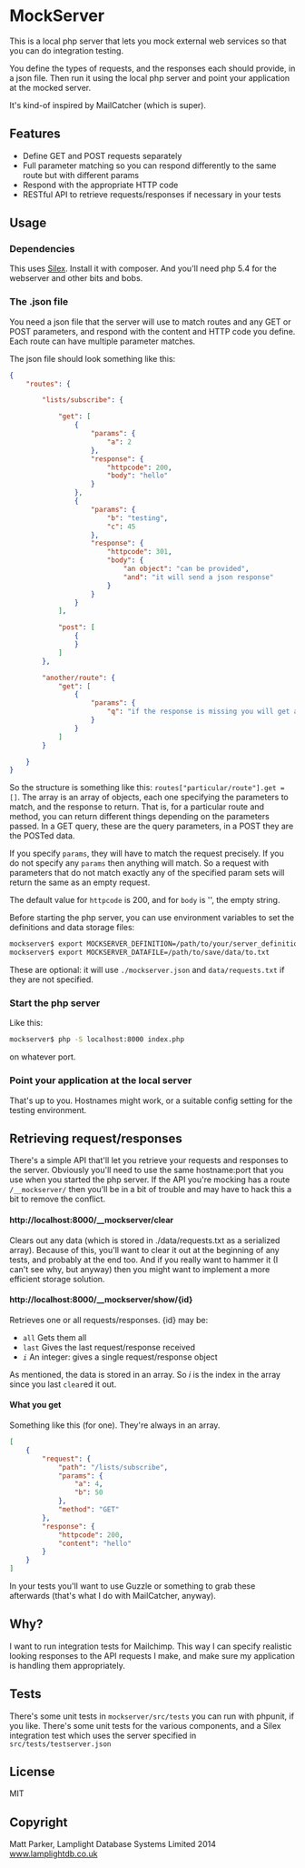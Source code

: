 # MockServer

This is a local php server that lets you mock external web services so that you can
do integration testing.

You define the types of requests, and the responses each should provide, in a json
file.  Then run it using the local php server and point your application at the
mocked server.

It's kind-of inspired by MailCatcher (which is super).


## Features

 - Define GET and POST requests separately
 - Full parameter matching so you can respond differently to the same route
 but with different params
 - Respond with the appropriate HTTP code
 - RESTful API to retrieve requests/responses if necessary in your tests


## Usage

### Dependencies

This uses [Silex](http://silex.sensiolabs.org).  Install it with composer.  And you'll need
php 5.4 for the webserver and other bits and bobs.


### The .json file

You need a json file that the server will use to match routes and any GET or POST parameters,
and respond with the content and HTTP code you define.  Each route can have multiple
parameter matches.

The json file should look something like this:

```json
{
    "routes": {

        "lists/subscribe": {

            "get": [
                {
                    "params": {
                        "a": 2
                    },
                    "response": {
                        "httpcode": 200,
                        "body": "hello"
                    }
                },
                {
                    "params": {
                        "b": "testing",
                        "c": 45
                    },
                    "response": {
                        "httpcode": 301,
                        "body": {
                            "an object": "can be provided",
                            "and": "it will send a json response"
                        }
                    }
                }
            ],

            "post": [
                {
                }
            ]
        },

        "another/route": {
            "get": [
                {
                    "params": {
                        "q": "if the response is missing you will get a 200 response with no content"
                    }
                }
            ]
        }

    }
}

```

So the structure is something like this: `routes["particular/route"].get = []`.  The array is an array of objects,
each one specifying the parameters to match, and the response to return.  That is, for a particular route and method,
you can return different things depending on the parameters passed.  In a GET query, these are the query parameters,
in a POST they are the POSTed data.

If you specify `params`, they will have to match the request precisely.  If you do not specify any `params` then
anything will match.  So a request with parameters that do not match exactly any of the specified param sets will
return the same as an empty request.

The default value for `httpcode` is 200, and for `body` is '', the empty string.


Before starting the php server, you can use environment variables to set the definitions and data storage files:

```bash
mockserver$ export MOCKSERVER_DEFINITION=/path/to/your/server_definition.json
mockserver$ export MOCKSERVER_DATAFILE=/path/to/save/data/to.txt
```

These are optional: it will use `./mockserver.json` and `data/requests.txt` if they are not specified.


### Start the php server

Like this:

```bash
mockserver$ php -S localhost:8000 index.php
```

on whatever port.


### Point your application at the local server

That's up to you.  Hostnames might work, or a suitable config setting for the testing environment.


## Retrieving request/responses

There's a simple API that'll let you retrieve your requests and responses to the server.  Obviously
you'll need to use the same hostname:port that you use when you started the php server.  If the
 API you're mocking has a route `/__mockserver/` then you'll be in a bit of trouble and may have to
hack this a bit to remove the conflict.


#### http://localhost:8000/__mockserver/clear

Clears out any data (which is stored in ./data/requests.txt as a serialized array).  Because of this,
you'll want to clear it out at the beginning of any tests, and probably at the end too.  And
if you really want to hammer it (I can't see why, but anyway) then you might want to implement
a more efficient storage solution.

#### http://localhost:8000/__mockserver/show/{id}

Retrieves one or all requests/responses.  {id} may be:

 - `all`  Gets them all
 - `last` Gives the last request/response received
 - *`i`* An integer: gives a single request/response object

As mentioned, the data is stored in an array.  So *i* is the index in the array since you last
`clear`ed it out.

#### What you get

Something like this (for one).  They're always in an array.

```json
[
    {
        "request": {
            "path": "/lists/subscribe",
            "params": {
                "a": 4,
                "b": 50
            },
            "method": "GET"
        },
        "response": {
            "httpcode": 200,
            "content": "hello"
        }
    }
]

```

In your tests you'll want to use Guzzle or something to grab these afterwards (that's what
I do with MailCatcher, anyway).


## Why?

I want to run integration tests for Mailchimp.  This way I can specify realistic looking
responses to the API requests I make, and make sure my application is handling them
appropriately.


## Tests

There's some unit tests in `mockserver/src/tests` you can run with phpunit, if you like.  There's some unit
tests for the various components, and a Silex integration test which uses the server specified in `src/tests/testserver.json`


## License

MIT


## Copyright

Matt Parker, Lamplight Database Systems Limited 2014
www.lamplightdb.co.uk